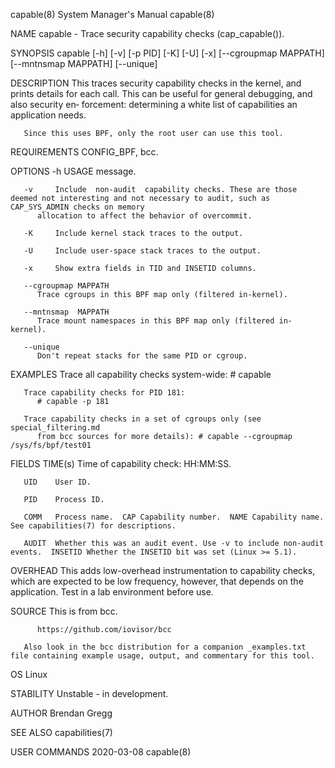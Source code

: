 capable(8)							    System Manager's Manual							    capable(8)

NAME
       capable - Trace security capability checks (cap_capable()).

SYNOPSIS
       capable [-h] [-v] [-p PID] [-K] [-U] [-x] [--cgroupmap MAPPATH]
		  [--mntnsmap MAPPATH] [--unique]

DESCRIPTION
       This traces security capability checks in the kernel, and prints details for each call. This can be useful for general debugging, and also security en‐
       forcement: determining a white list of capabilities an application needs.

       Since this uses BPF, only the root user can use this tool.

REQUIREMENTS
       CONFIG_BPF, bcc.

OPTIONS
       -h USAGE message.

       -v     Include  non-audit  capability checks. These are those deemed not interesting and not necessary to audit, such as CAP_SYS_ADMIN checks on memory
	      allocation to affect the behavior of overcommit.

       -K     Include kernel stack traces to the output.

       -U     Include user-space stack traces to the output.

       -x     Show extra fields in TID and INSETID columns.

       --cgroupmap MAPPATH
	      Trace cgroups in this BPF map only (filtered in-kernel).

       --mntnsmap  MAPPATH
	      Trace mount namespaces in this BPF map only (filtered in-kernel).

       --unique
	      Don't repeat stacks for the same PID or cgroup.

EXAMPLES
       Trace all capability checks system-wide:
	      # capable

       Trace capability checks for PID 181:
	      # capable -p 181

       Trace capability checks in a set of cgroups only (see special_filtering.md
	      from bcc sources for more details): # capable --cgroupmap /sys/fs/bpf/test01

FIELDS
       TIME(s)
	      Time of capability check: HH:MM:SS.

       UID    User ID.

       PID    Process ID.

       COMM   Process name.  CAP Capability number.  NAME Capability name. See capabilities(7) for descriptions.

       AUDIT  Whether this was an audit event. Use -v to include non-audit events.  INSETID Whether the INSETID bit was set (Linux >= 5.1).

OVERHEAD
       This adds low-overhead instrumentation to capability checks, which are expected to be low frequency, however, that depends on the application. Test  in
       a lab environment before use.

SOURCE
       This is from bcc.

	      https://github.com/iovisor/bcc

       Also look in the bcc distribution for a companion _examples.txt file containing example usage, output, and commentary for this tool.

OS
       Linux

STABILITY
       Unstable - in development.

AUTHOR
       Brendan Gregg

SEE ALSO
       capabilities(7)

USER COMMANDS								  2020-03-08								    capable(8)
